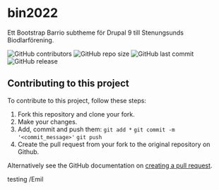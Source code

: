 # bin2022
Ett Bootstrap Barrio subtheme för Drupal 9 till Stenungsunds Biodlarförening.

![GitHub contributors](https://img.shields.io/github/contributors/tcstenungsund/bin2022)
![GitHub repo size](https://img.shields.io/github/repo-size/tcstenungsund/bin2022)
![GitHub last commit](https://img.shields.io/github/last-commit/tcstenungsund/bin2022)
![GitHub release](https://img.shields.io/github/v/release/tcstenungsund/bin2022)

## Contributing to this project
To contribute to this project, follow these steps:

1. Fork this repository and clone your fork.
2. Make your changes.
3. Add, commit and push them: `git add *` `git commit -m '<commit_message>'` `git push`
4. Create the pull request from your fork to the original repository on Github.

Alternatively see the GitHub documentation on [creating a pull request](https://help.github.com/en/github/collaborating-with-issues-and-pull-requests/creating-a-pull-request).

testing /Emil